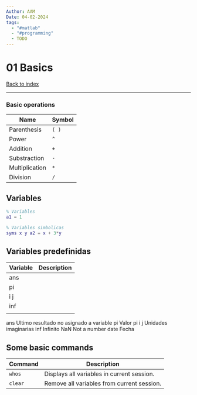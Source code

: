 ```yaml
---
Author: AAM
Date: 04-02-2024
tags:
  - "#matlab"
  - "#programming"
  - TODO
---
```

# 01 Basics

[Back to index](../index.md)

---

### Basic operations

| Name | Symbol |
| ---- | ---- |
| Parenthesis | `( )` |
| Power | `^` |
| Addition | `+` |
| Substraction | `-` |
| Multiplication | `*` |
| Division | `/` |

## Variables

```matlab
% Variables
a1 = 1

% Variables simbolicas
syms x y a2 = x + 3*y


```
## Variables predefinidas
| Variable | Description |
| ---- | ---- |
| ans |  |
| pi |  |
| i j |  |
| inf |  |
|  |  |
ans Ultimo resultado no asignado a variable
pi Valor pi
i j Unidades imaginarias
inf Infinito
NaN Not a number
date Fecha
## Some basic commands

| Command | Description |
| ---- | ---- |
| `whos` | Displays all variables in current session. |
| `clear` | Remove all variables from current session. |